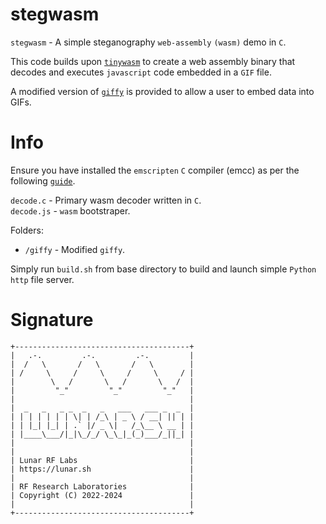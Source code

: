 # stegwasm

`stegwasm` - A simple steganography `web-assembly` `(wasm)` demo in `C`.

This code builds upon [`tinywasm`](https://github.com/lunarjournal/tinywasm) to create a web assembly binary that decodes and executes `javascript` code embedded in a `GIF` file.

A modified version of [`giffy`](https://github.com/vipyne/giffy) is provided to allow a user to embed data into GIFs.

# Info
Ensure you have installed the `emscripten` `C` compiler (emcc) as per the following [`guide`](https://emscripten.org/docs/getting_started/downloads.html).

`decode.c` - Primary wasm decoder written in `C`.<br>
`decode.js` - `wasm` bootstraper. <br>

Folders:
* `/giffy` - Modified `giffy`. <br>

Simply run `build.sh` from base directory to build and launch simple `Python` `http` file server.

# Signature

```
+---------------------------------------+
|   .-.         .-.         .-.         |
|  /   \       /   \       /   \        |
| /     \     /     \     /     \     / |
|        \   /       \   /       \   /  |
|         "_"         "_"         "_"   |
|                                       |
|  _   _   _ _  _   _   ___   ___ _  _  |
| | | | | | | \| | /_\ | _ \ / __| || | |
| | |_| |_| | .` |/ _ \|   /_\__ \ __ | |
| |____\___/|_|\_/_/ \_\_|_(_)___/_||_| |
|                                       |
|                                       |
| Lunar RF Labs                         |
| https://lunar.sh                      |
|                                       |
| RF Research Laboratories              |
| Copyright (C) 2022-2024               |
|                                       |
+---------------------------------------+
```
